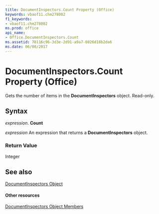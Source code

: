 ```yaml
---
title: DocumentInspectors.Count Property (Office)
keywords: vbaof11.chm278002
f1_keywords:
- vbaof11.chm278002
ms.prod: office
api_name:
- Office.DocumentInspectors.Count
ms.assetid: 78116c96-3d3e-2d91-a9a7-0826d16b2da6
ms.date: 06/08/2017
---
```



# DocumentInspectors.Count Property (Office)

Gets the number of items in the  **DocumentInspectors** object. Read-only.


## Syntax

 _expression_. **Count**

 _expression_ An expression that returns a **DocumentInspectors** object.


### Return Value

Integer


## See also


[DocumentInspectors Object](documentinspectors-object-office.md)
#### Other resources


[DocumentInspectors Object Members](documentinspectors-members-office.md)

